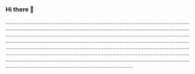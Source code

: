 ### Hi there 👋

..........................................................................................................................................................................................................................................................................................................................................................................................................................................................................................................................................................................................................................................................................................................................................................................................................................................................................................................................................................................................